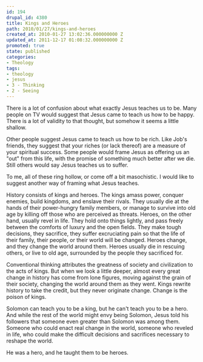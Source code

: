```yaml
---
id: 194
drupal_id: 4380
title: Kings and Heroes
path: 2010/01/27/kings-and-heroes
created_at: 2010-01-27 13:02:36.000000000 Z
updated_at: 2011-12-17 01:08:32.000000000 Z
promoted: true
state: published
categories:
- Theology
tags:
- theology
- jesus
- 3 - Thinking
- 2 - Seeing
---
```

There is a lot of confusion about what exactly Jesus teaches us to be. Many people on TV would suggest that Jesus came to teach us how to be happy. There is a lot of validity to that thought, but somehow it seems a little shallow. 

Other people suggest Jesus came to teach us how to be rich. Like Job's friends, they suggest that your riches (or lack thereof) are a measure of your spiritual success. Some people would frame Jesus as offering us an "out" from this life, with the promise of something much better after we die. Still others would say Jesus teaches us to suffer.

To me, all of these ring hollow, or come off a bit masochistic. I would like to suggest another way of framing what Jesus teaches.

History consists of kings and heroes. The kings amass power, conquer enemies, build kingdoms, and enslave their rivals. They usually die at the hands of their power-hungry family members, or manage to survive into old age by killing off those who are perceived as threats. Heroes, on the other hand, usually revel in life. They hold onto things lightly, and pass freely between the comforts of luxury and the open fields. They make tough decisions, they sacrifice, they suffer excruciating pain so that the life of their family, their people, or their world will be changed. Heroes change, and they change the world around them. Heroes usually die in rescuing others, or live to old age, surrounded by the people they sacrificed for.

Conventional thinking attributes the greatness of society and civilization to the acts of kings. But when we look a little deeper, almost every great change in history has come from lone figures, moving against the grain of their society, changing the world around them as they went. Kings rewrite history to take the credit, but they never originate change. Change is the poison of kings.

Solomon can teach you to be a king, but he can't teach you to be a hero. And while the rest of the world might envy being Solomon, Jesus told his followers that someone even greater than Solomon was among them. Someone who could enact real change in the world, someone who reveled in life, who could make the difficult decisions and sacrifices necessary to reshape the world.

He was a hero, and he taught them to be heroes.
